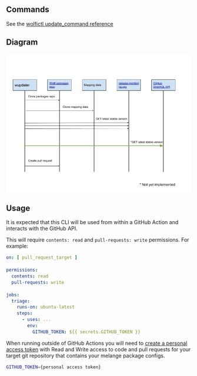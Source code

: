 ## Commands

See the [wolfictl update_command reference](https://github.com/wolfi-dev/wolfictl/blob/main/docs/cmd/wolfictl_update.md)

## Diagram

![sequence_diagram.png](./images/sequence_diagram.png)

## Usage

It is expected that this CLI will be used from within a GitHub Action and interacts with the GitHub API.

This will require `contents: read` and `pull-requests: write` permissions.  For example:

```yaml
on: [ pull_request_target ]

permissions:
  contents: read
  pull-requests: write

jobs:
  triage:
    runs-on: ubuntu-latest
    steps:
      - uses: ...
        env:
          GITHUB_TOKEN: ${{ secrets.GITHUB_TOKEN }}
```

When running outside of GitHub Actions you will need to [create a personal access token](https://github.com/settings/tokens?type=beta) with Read and Write access to code and pull requests for your target git repository that contains your melange package configs.

```bash
GITHUB_TOKEN={personal access token}
```

